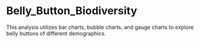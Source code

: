 # Belly_Button_Biodiversity

This analysis utilizes bar charts, bubble charts, and gauge charts to explore belly buttons of different demographics. 